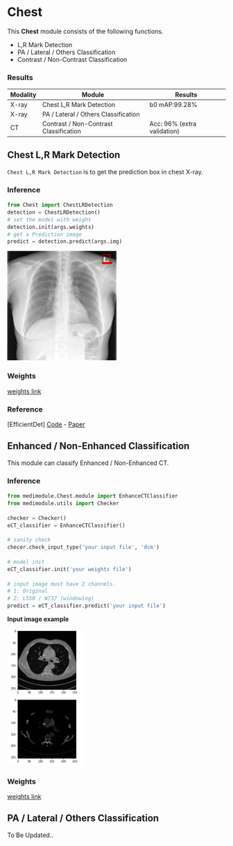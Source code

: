 # Chest
This **Chest** module consists of the following functions.
- L,R Mark Detection
- PA / Lateral / Others Classification
- Contrast / Non-Contrast Classification
  

### Results
| Modality  | Module | Results |
| ---  | --- | --- |
| X-ray  | Chest L,R Mark Detection | b0 mAP:99.28% |
| X-ray | PA / Lateral / Others Classification |  |
| CT | Contrast / Non-Contrast Classification | Acc: 96% (extra validation) |



## Chest L,R Mark Detection

 `Chest L,R Mark Detection` is to get the prediction box in chest X-ray.


### Inference

```python
from Chest import ChestLRDetection
detection = ChestLRDetection()
# set the model with weight
detection.init(args.weights)
# get a Prediction image
predict = detection.predict(args.img)
```

<img src="imgs/sample.png" width="50%"></img>

### Weights

[weights link](https://drive.google.com/file/d/1WbZbDYDx7KxqhufiXh1u54q0DjZbYuew/view?usp=sharing)

### Reference

[EfficientDet] [Code](https://github.com/xuannianz/EfficientDet) - [Paper](https://arxiv.org/pdf/1911.09070.pdf)



## Enhanced / Non-Enhanced Classification  

This module can classify Enhanced / Non-Enhanced CT. 



### Inference

```python
from medimodule.Chest.module import EnhanceCTClassifier
from medimodule.utils import Checker

checker = Checker()
eCT_classifier = EnhanceCTClassifier()

# sanity check
checer.check_input_type('your input file', 'dcm')

# model init
eCT_classifier.init('your weights file')

# input image must have 2 channels.
# 1: Original
# 2: L550 / W737 (windowing)
predict = eCT_classifier.predict('your input file')
```

**Input image example**

<img src="imgs/enhance_sample.png" width="35%"></img>



### Weights

[weights link](https://drive.google.com/file/d/15S494ac3pUJSD6vEMJlSRi0Y42iM2OoG/view?usp=sharing)



## PA / Lateral / Others Classification  

To Be Updated..